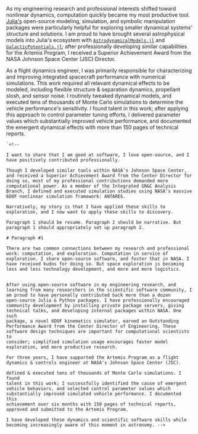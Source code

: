 As my engineering research and professional interests shifted toward
nonlinear dynamics, computation quickly became my most productive tool.
[Julia's](https://julialang.org) open-source modeling, simulation, and
symbolic manipulation packages were particularly helpful for exploring
smaller dynamical systems' structure and solutions. I am proud to have
brought several astrophysical models into Julia's ecosystem with
[`AstrodynamicalModels.jl`](https://github.com/cadojo/AstrodynamicalModels.jl)
and
[`GalacticPotentials.jl`](https://github.com/cadojo/GalacticPotentials.jl);
after professionally developing similar capabilities for the Artemis
Program, I received a Superior Achievement Award from the NASA Johnson
Space Center (JSC) Director.

As a flight dynamics engineer, I was primarily responsible for
characterizing and improving integrated spacecraft performance with
numerical simulations. This work required all relevant dynamical effects
to be modeled, including flexible structure & separation dynamics,
propellant slosh, and sensor noise. I routinely tweaked dynamical
models, and executed tens of thousands of Monte Carlo simulations to
determine the vehicle performance's sensitivity. I found talent in this
work; after applying this approach to control parameter tuning efforts,
I delivered parameter values which substantially improved vehicle
performance, and documented the emergent dynamical effects with more
than 150 pages of technical reports.

```{=html}
`<!--

I want to share that I am good at software, I love open-source, and I have positively contributed professionally.

Though I developed similar tools within NASA's Johnson Space Center, and received a Superior Achievement Award from the Center Director for doing so, most of my professional contributions demanded more computational power. As a member of the Integrated GN&C Analysis Branch, I defined and executed simulation studies using NASA's massive 6DOF nonlinear simulation framework: ANTARES.

Narratively, my story is that I have applied these skills to exploration, and I now want to apply these skills to discovery.

Paragraph 1 should be resume. Paragraph 2 should be narrative. But paragraph 1 should appropriately set up paragraph 2.

# Paragraph #1

There are two common connections between my research and professional work: computation, and exploration. Computation in service of exploration. I share open-source software, and foster that in NASA. I have received kudos for doing so. But space exploration is becoming less and less technology development, and more and more logistics.


After using open-source software in my engineering research, and
learning from many researchers in the scientific software community, I
am proud to have personally contributed back more than a dozen
open-source Julia & Python packages. I have professionally encouraged
community development by installing private package servers, giving
technical talks, and developing internal packages within NASA. One such
package, a novel 6DOF kinematics simulator, earned an Outstanding
Performance Award from the Center Director of Engineering. These
software design techniques are important for computational scientists to
consider; simplified simulation usage encourages faster model
exploration, and more productive research.

For three years, I have supported the Artemis Program as a flight
dynamics & controls engineer at NASA's Johnson Space Center (JSC).

defined & executed tens of thousands of Monte Carlo simulations. I found
talent in this work; I successfully identified the cause of emergent
vehicle behaviors, and selected control parameter values which
substantially improved simulated vehicle performance. I documented this
achievement over six months with 150 pages of technical reports,
approved and submitted to the Artemis Program.

I have developed these dynamics and scientific software skills while
becoming increasingly aware of this moment in astronomy. -->
```